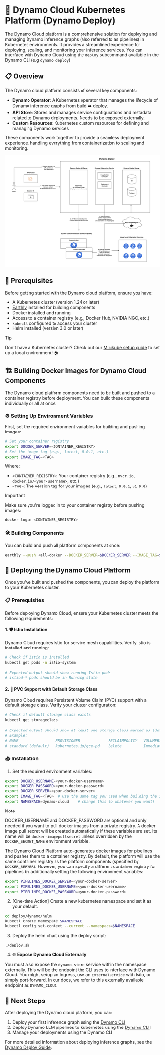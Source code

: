 <!--
SPDX-FileCopyrightText: Copyright (c) 2025 NVIDIA CORPORATION & AFFILIATES. All rights reserved.
SPDX-License-Identifier: Apache-2.0

Licensed under the Apache License, Version 2.0 (the "License");
you may not use this file except in compliance with the License.
You may obtain a copy of the License at

http://www.apache.org/licenses/LICENSE-2.0

Unless required by applicable law or agreed to in writing, software
distributed under the License is distributed on an "AS IS" BASIS,
WITHOUT WARRANTIES OR CONDITIONS OF ANY KIND, either express or implied.
See the License for the specific language governing permissions and
limitations under the License.
-->

# 🚀 Dynamo Cloud Kubernetes Platform (Dynamo Deploy)

The Dynamo Cloud platform is a comprehensive solution for deploying and managing Dynamo inference graphs (also referred to as pipelines) in Kubernetes environments. It provides a streamlined experience for deploying, scaling, and monitoring your inference services. You can interface with Dynamo Cloud using the `deploy` subcommand available in the Dynamo CLI (e.g `dynamo deploy`)

## 📋 Overview

The Dynamo cloud platform consists of several key components:

- **Dynamo Operator**: A Kubernetes operator that manages the lifecycle of Dynamo inference graphs from build ➡️ deploy.
- **API Store**: Stores and manages service configurations and metadata related to Dynamo deployments. Needs to be exposed externally.
- **Custom Resources**: Kubernetes custom resources for defining and managing Dynamo services

These components work together to provide a seamless deployment experience, handling everything from containerization to scaling and monitoring.

![Dynamo Deploy](../../images/dynamo-deploy.png)

## 🎯 Prerequisites

Before getting started with the Dynamo cloud platform, ensure you have:

- A Kubernetes cluster (version 1.24 or later)
- [Earthly](https://earthly.dev/) installed for building components
- Docker installed and running
- Access to a container registry (e.g., Docker Hub, NVIDIA NGC, etc.)
- `kubectl` configured to access your cluster
- Helm installed (version 3.0 or later)

> [!TIP]
> Don't have a Kubernetes cluster? Check out our [Minikube setup guide](./minikube.md) to set up a local environment! 🏠

## 🏗️ Building Docker Images for Dynamo Cloud Components

The Dynamo cloud platform components need to be built and pushed to a container registry before deployment. You can build these components individually or all at once.

### ⚙️ Setting Up Environment Variables

First, set the required environment variables for building and pushing images:

```bash
# Set your container registry
export DOCKER_SERVER=<CONTAINER_REGISTRY>
# Set the image tag (e.g., latest, 0.0.1, etc.)
export IMAGE_TAG=<TAG>
```

Where:
- `<CONTAINER_REGISTRY>`: Your container registry (e.g., `nvcr.io`, `docker.io/<your-username>`, etc.)
- `<TAG>`: The version tag for your images (e.g., `latest`, `0.0.1`, `v1.0.0`)

> [!IMPORTANT]
> Make sure you're logged in to your container registry before pushing images:
> ```bash
> docker login <CONTAINER_REGISTRY>
> ```

### 🛠️ Building Components

You can build and push all platform components at once:

```bash
earthly --push +all-docker --DOCKER_SERVER=$DOCKER_SERVER --IMAGE_TAG=$IMAGE_TAG
```

## 🚀 Deploying the Dynamo Cloud Platform

Once you've built and pushed the components, you can deploy the platform to your Kubernetes cluster.

### 📋 Prerequisites

Before deploying Dynamo Cloud, ensure your Kubernetes cluster meets the following requirements:

#### 1. 🛡️ Istio Installation
Dynamo Cloud requires Istio for service mesh capabilities. Verify Istio is installed and running:

```bash
# Check if Istio is installed
kubectl get pods -n istio-system

# Expected output should show running Istio pods
# istiod-* pods should be in Running state
```

#### 2. 💾 PVC Support with Default Storage Class
Dynamo Cloud requires Persistent Volume Claim (PVC) support with a default storage class. Verify your cluster configuration:

```bash
# Check if default storage class exists
kubectl get storageclass

# Expected output should show at least one storage class marked as (default)
# Example:
# NAME                 PROVISIONER             RECLAIMPOLICY   VOLUMEBINDINGMODE      ALLOWVOLUMEEXPANSION   AGE
# standard (default)   kubernetes.io/gce-pd    Delete          Immediate              true                   1d
```

### 📥 Installation

1. Set the required environment variables:
```bash
export DOCKER_USERNAME=<your-docker-username>
export DOCKER_PASSWORD=<your-docker-password>
export DOCKER_SERVER=<your-docker-server>
export IMAGE_TAG=<TAG>  # Use the same tag you used when building the images
export NAMESPACE=dynamo-cloud    # change this to whatever you want!
```

> [!NOTE]
> DOCKER_USERNAME and DOCKER_PASSWORD are optional and only needed if you want to pull docker images from a private registry.
> A docker image pull secret will be created automatically if these variables are set. Its name will be `docker-imagepullsecret` unless overridden by the `DOCKER_SECRET_NAME` environment variable.

The Dynamo Cloud Platform auto-generates docker images for pipelines and pushes them to a container registry.
By default, the platform will use the same container registry as the platform components (specified by `DOCKER_SERVER`).
However, you can specify a different container registry for pipelines by additionally setting the following environment variables:

```bash
export PIPELINES_DOCKER_SERVER=<your-docker-server>
export PIPELINES_DOCKER_USERNAME=<your-docker-username>
export PIPELINES_DOCKER_PASSWORD=<your-docker-password>
```

2. [One-time Action] Create a new kubernetes namespace and set it as your default.

```bash
cd deploy/dynamo/helm
kubectl create namespace $NAMESPACE
kubectl config set-context --current --namespace=$NAMESPACE
```

3. Deploy the helm chart using the deploy script:

```bash
./deploy.sh
```

4. 🌐 **Expose Dynamo Cloud Externally**

You must also expose the `dynamo-store` service within the namespace externally. This will be the endpoint the CLI uses to interface with Dynamo Cloud. You might setup an Ingress, use an `ExternalService` with Istio, or simply port-forward. In our docs, we refer to this externally available endpoint as `DYNAMO_CLOUD`.

## 🎯 Next Steps

After deploying the Dynamo cloud platform, you can:

1. Deploy your first inference graph using the [Dynamo CLI](operator_deployment.md)
2. Deploy Dynamo LLM pipelines to Kubernetes using the [Dynamo CLI](../../../examples/llm/README.md)!
3. Manage your deployments using the Dynamo CLI

For more detailed information about deploying inference graphs, see the [Dynamo Deploy Guide](README.md).
